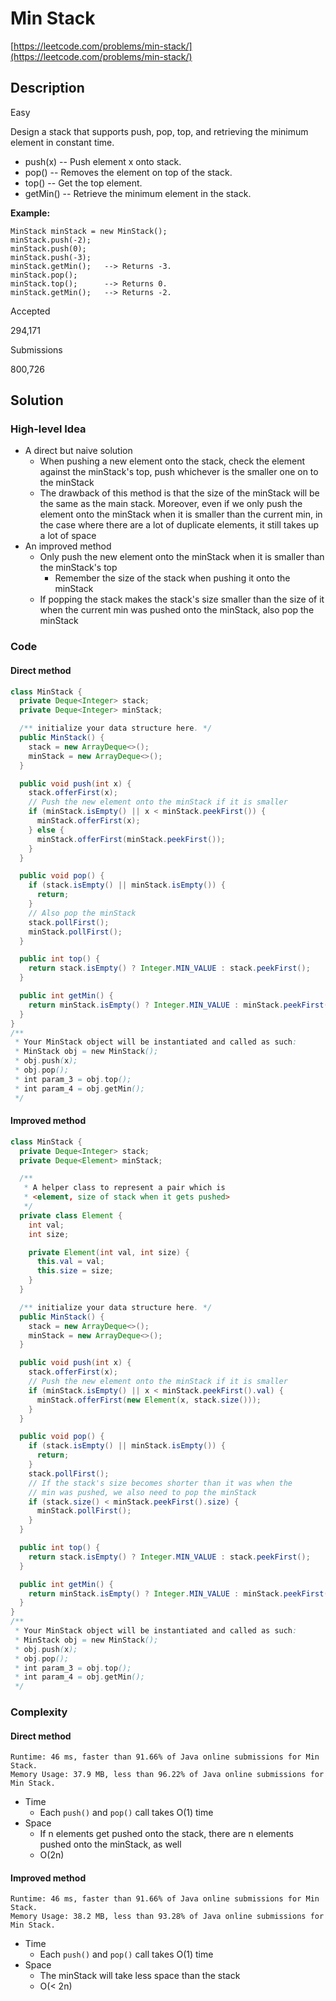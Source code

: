 # Min Stack

[https://leetcode.com/problems/min-stack/](https://leetcode.com/problems/min-stack/)

## Description

Easy

Design a stack that supports push, pop, top, and retrieving the minimum element in constant time.

- push(x) -- Push element x onto stack.
- pop() -- Removes the element on top of the stack.
- top() -- Get the top element.
- getMin() -- Retrieve the minimum element in the stack.

**Example:**

```
MinStack minStack = new MinStack();
minStack.push(-2);
minStack.push(0);
minStack.push(-3);
minStack.getMin();   --> Returns -3.
minStack.pop();
minStack.top();      --> Returns 0.
minStack.getMin();   --> Returns -2.
```

Accepted

294,171

Submissions

800,726

## Solution

### High-level Idea

- A direct but naive solution
  - When pushing a new element onto the stack, check the element against the minStack's top, push whichever is the smaller one on to the minStack
  - The drawback of this method is that the size of the minStack will be the same as the main stack. Moreover, even if we only push the element onto the minStack when it is smaller than the current min, in the case where there are a lot of duplicate elements, it still takes up a lot of space
- An improved method
  - Only push the new element onto the minStack when it is smaller than the minStack's top
    - Remember the size of the stack when pushing it onto the minStack
  - If popping the stack makes the stack's size smaller than the size of it when the current min was pushed onto the minStack, also pop the minStack

### Code

#### Direct method

```java
class MinStack {
  private Deque<Integer> stack;
  private Deque<Integer> minStack;

  /** initialize your data structure here. */
  public MinStack() {
    stack = new ArrayDeque<>();
    minStack = new ArrayDeque<>();
  }

  public void push(int x) {
    stack.offerFirst(x);
    // Push the new element onto the minStack if it is smaller
    if (minStack.isEmpty() || x < minStack.peekFirst()) {
      minStack.offerFirst(x);
    } else {
      minStack.offerFirst(minStack.peekFirst());
    }
  }

  public void pop() {
    if (stack.isEmpty() || minStack.isEmpty()) {
      return;
    }
    // Also pop the minStack
    stack.pollFirst();
    minStack.pollFirst();
  }

  public int top() {
    return stack.isEmpty() ? Integer.MIN_VALUE : stack.peekFirst();
  }

  public int getMin() {
    return minStack.isEmpty() ? Integer.MIN_VALUE : minStack.peekFirst();
  }
}
/**
 * Your MinStack object will be instantiated and called as such:
 * MinStack obj = new MinStack();
 * obj.push(x);
 * obj.pop();
 * int param_3 = obj.top();
 * int param_4 = obj.getMin();
 */
```

#### Improved method

```java
class MinStack {
  private Deque<Integer> stack;
  private Deque<Element> minStack;

  /**
   * A helper class to represent a pair which is
   * <element, size of stack when it gets pushed>
   */
  private class Element {
    int val;
    int size;

    private Element(int val, int size) {
      this.val = val;
      this.size = size;
    }
  }

  /** initialize your data structure here. */
  public MinStack() {
    stack = new ArrayDeque<>();
    minStack = new ArrayDeque<>();
  }

  public void push(int x) {
    stack.offerFirst(x);
    // Push the new element onto the minStack if it is smaller
    if (minStack.isEmpty() || x < minStack.peekFirst().val) {
      minStack.offerFirst(new Element(x, stack.size()));
    }
  }

  public void pop() {
    if (stack.isEmpty() || minStack.isEmpty()) {
      return;
    }
    stack.pollFirst();
    // If the stack's size becomes shorter than it was when the
    // min was pushed, we also need to pop the minStack
    if (stack.size() < minStack.peekFirst().size) {
      minStack.pollFirst();
    }
  }

  public int top() {
    return stack.isEmpty() ? Integer.MIN_VALUE : stack.peekFirst();
  }

  public int getMin() {
    return minStack.isEmpty() ? Integer.MIN_VALUE : minStack.peekFirst().val;
  }
}
/**
 * Your MinStack object will be instantiated and called as such:
 * MinStack obj = new MinStack();
 * obj.push(x);
 * obj.pop();
 * int param_3 = obj.top();
 * int param_4 = obj.getMin();
 */
```

### Complexity

#### Direct method

```
Runtime: 46 ms, faster than 91.66% of Java online submissions for Min Stack.
Memory Usage: 37.9 MB, less than 96.22% of Java online submissions for Min Stack.
```

- Time
  - Each `push()` and `pop()` call takes O(1) time
- Space
  - If n elements get pushed onto the stack, there are n elements pushed onto the minStack, as well
  - O(2n)

#### Improved method

```
Runtime: 46 ms, faster than 91.66% of Java online submissions for Min Stack.
Memory Usage: 38.2 MB, less than 93.28% of Java online submissions for Min Stack.
```

- Time
  - Each `push()` and `pop()` call takes O(1) time
- Space
  - The minStack will take less space than the stack
  - O(< 2n)

